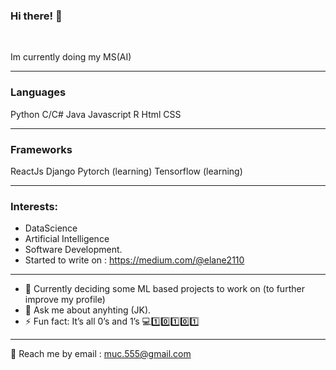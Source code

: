 ### Hi there! 👋

<br>

Im currently doing my MS(AI)

***


### Languages

Python
C/C#
Java
Javascript
R
Html
CSS


***
### Frameworks
ReactJs
Django
Pytorch (learning)
Tensorflow (learning)

***

### Interests:
- DataScience
- Artificial Intelligence
- Software Development.
- Started to write on : https://medium.com/@elane2110
***

- 🌱 Currently deciding some ML based projects to work on (to further improve my profile)
- 💬 Ask me about anyhting (JK).
- ⚡ Fun fact: It’s all 0’s and 1’s 💻1️⃣0️⃣1️⃣0️⃣1️⃣

***
💬 Reach me by email : muc.555@gmail.com
